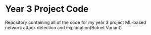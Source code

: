 # Year 3 Project Code
Repository containing all of the code for my year 3 project ML-based network attack detection and explanation(Botnet Variant)